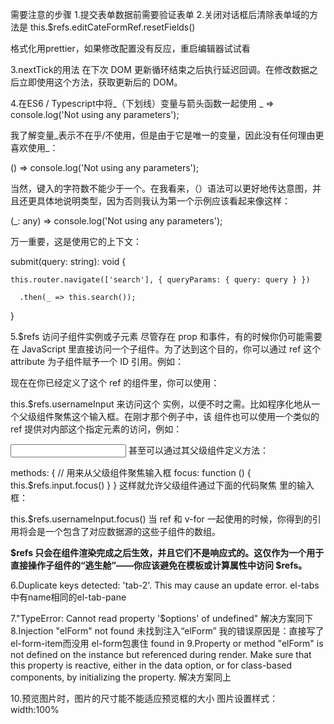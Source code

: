 需要注意的步骤
1.提交表单数据前需要验证表单
2.关闭对话框后清除表单域的方法是
 this.$refs.editCateFormRef.resetFields()

 格式化用prettier，如果修改配置没有反应，重启编辑器试试看

3.nextTick的用法
在下次 DOM 更新循环结束之后执行延迟回调。在修改数据之后立即使用这个方法，获取更新后的 DOM。

4.在ES6 / Typescript中将_（下划线）变量与箭头函数一起使用
_ => console.log('Not using any parameters');

我了解变量_表示不在乎/不使用，但是由于它是唯一的变量，因此没有任何理由更喜欢使用_：

() => console.log('Not using any parameters');

当然，键入的字符数不能少于一个。在我看来，（）语法可以更好地传达意图，并且还更具体地说明类型，因为否则我认为第一个示例应该看起来像这样：

(_: any) => console.log('Not using any parameters');

万一重要，这是使用它的上下文：

submit(query: string): void {

    this.router.navigate(['search'], { queryParams: { query: query } })

      .then(_ => this.search());

}

5.$refs
访问子组件实例或子元素
尽管存在 prop 和事件，有的时候你仍可能需要在 JavaScript 里直接访问一个子组件。为了达到这个目的，你可以通过 ref 这个 attribute 为子组件赋予一个 ID 引用。例如：

<base-input ref="usernameInput"></base-input>
现在在你已经定义了这个 ref 的组件里，你可以使用：

this.$refs.usernameInput
来访问这个 <base-input> 实例，以便不时之需。比如程序化地从一个父级组件聚焦这个输入框。在刚才那个例子中，该 <base-input> 组件也可以使用一个类似的 ref 提供对内部这个指定元素的访问，例如：

<input ref="input">
甚至可以通过其父级组件定义方法：

methods: {
  // 用来从父级组件聚焦输入框
  focus: function () {
    this.$refs.input.focus()
  }
}
这样就允许父级组件通过下面的代码聚焦 <base-input> 里的输入框：

this.$refs.usernameInput.focus()
当 ref 和 v-for 一起使用的时候，你得到的引用将会是一个包含了对应数据源的这些子组件的数组。

**$refs 只会在组件渲染完成之后生效，并且它们不是响应式的。这仅作为一个用于直接操作子组件的“逃生舱”——你应该避免在模板或计算属性中访问 $refs。**

6.Duplicate keys detected: 'tab-2'. This may cause an update error.
el-tabs中有name相同的el-tab-pane

7."TypeError: Cannot read property '$options' of undefined"
解决方案同下
8.Injection "elForm" not found
未找到注入“elForm”
我的错误原因是：直接写了el-form-item而没用 el-form包裹住
found in
9.Property or method "elForm" is not defined on the instance but referenced during render. Make sure that this property is reactive, either in the data option, or for class-based components, by initializing the property. 
解决方案同上


10.预览图片时，图片的尺寸能不能适应预览框的大小
图片设置样式：width:100%
